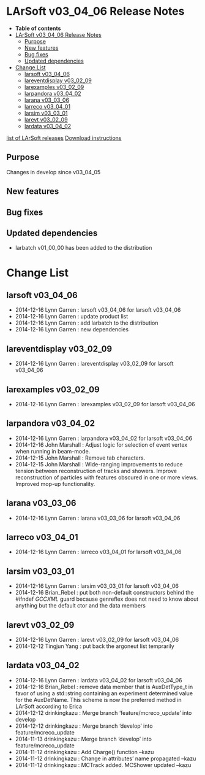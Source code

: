 LArSoft v03\_04\_06 Release Notes
======================================================================

-   **Table of contents**
-   [LArSoft v03\_04\_06 Release Notes](#LArSoft-v03_04_06-Release-Notes)
    -   [Purpose](#Purpose)
    -   [New features](#New-features)
    -   [Bug fixes](#Bug-fixes)
    -   [Updated dependencies](#Updated-dependencies)
-   [Change List](#Change-List)
    -   [larsoft v03\_04\_06](#larsoft-v03_04_06)
    -   [lareventdisplay v03\_02\_09](#lareventdisplay-v03_02_09)
    -   [larexamples v03\_02\_09](#larexamples-v03_02_09)
    -   [larpandora v03\_04\_02](#larpandora-v03_04_02)
    -   [larana v03\_03\_06](#larana-v03_03_06)
    -   [larreco v03\_04\_01](#larreco-v03_04_01)
    -   [larsim v03\_03\_01](#larsim-v03_03_01)
    -   [larevt v03\_02\_09](#larevt-v03_02_09)
    -   [lardata v03\_04\_02](#lardata-v03_04_02)

[list of LArSoft releases](LArSoft_release_list)
[Download instructions](http://scisoft.fnal.gov/scisoft/bundles/larsoft/v03_04_06/larsoft-v03_04_06.html)

Purpose
--------------------

Changes in develop since v03\_04\_05

New features
------------------------------

Bug fixes
------------------------

Updated dependencies
----------------------------------------------

-   larbatch v01\_00\_00 has been added to the distribution

Change List
============================

larsoft v03\_04\_06
------------------------------------------

-   2014-12-16 Lynn Garren : larsoft v03\_04\_06 for larsoft v03\_04\_06
-   2014-12-16 Lynn Garren : update product list
-   2014-12-16 Lynn Garren : add larbatch to the distribution
-   2014-12-16 Lynn Garren : new dependencies

lareventdisplay v03\_02\_09
----------------------------------------------------------

-   2014-12-16 Lynn Garren : lareventdisplay v03\_02\_09 for larsoft v03\_04\_06

larexamples v03\_02\_09
--------------------------------------------------

-   2014-12-16 Lynn Garren : larexamples v03\_02\_09 for larsoft v03\_04\_06

larpandora v03\_04\_02
------------------------------------------------

-   2014-12-16 Lynn Garren : larpandora v03\_04\_02 for larsoft v03\_04\_06
-   2014-12-16 John Marshall : Adjust logic for selection of event vertex when running in beam-mode.
-   2014-12-15 John Marshall : Remove tab characters.
-   2014-12-15 John Marshall : Wide-ranging improvements to reduce tension between reconstruction of tracks and showers. Improve reconstruction of particles with features obscured in one or more views. Improved mop-up functionality.

larana v03\_03\_06
----------------------------------------

-   2014-12-16 Lynn Garren : larana v03\_03\_06 for larsoft v03\_04\_06

larreco v03\_04\_01
------------------------------------------

-   2014-12-16 Lynn Garren : larreco v03\_04\_01 for larsoft v03\_04\_06

larsim v03\_03\_01
----------------------------------------

-   2014-12-16 Lynn Garren : larsim v03\_03\_01 for larsoft v03\_04\_06
-   2014-12-16 Brian\_Rebel : put both non-default constructors behind the \#ifndef *GCCXML* guard because genreflex does not need to know about anything but the default ctor and the data members

larevt v03\_02\_09
----------------------------------------

-   2014-12-16 Lynn Garren : larevt v03\_02\_09 for larsoft v03\_04\_06
-   2014-12-12 Tingjun Yang : put back the argoneut list temprarily

lardata v03\_04\_02
------------------------------------------

-   2014-12-16 Lynn Garren : lardata v03\_04\_02 for larsoft v03\_04\_06
-   2014-12-16 Brian\_Rebel : remove data member that is AuxDetType\_t in favor of using a std::string containing an experiment determined value for the AuxDetName. This scheme is now the preferred method in LArSoft according to Erica
-   2014-12-12 drinkingkazu : Merge branch ‘feature/mcreco\_update’ into develop
-   2014-12-12 drinkingkazu : Merge branch ‘develop’ into feature/mcreco\_update
-   2014-11-13 drinkingkazu : Merge branch ‘develop’ into feature/mcreco\_update
-   2014-11-12 drinkingkazu : Add Charge() function –kazu
-   2014-11-12 drinkingkazu : Change in attributes’ name propagated –kazu
-   2014-11-12 drinkingkazu : MCTrack added. MCShower updated –kazu
